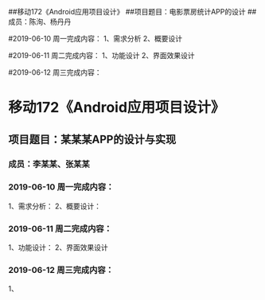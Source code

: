  ##移动172《Android应用项目设计》
 ##项目题目：电影票房统计APP的设计
 ##成员：陈洵、杨丹丹

 #2019-06-10 周一完成内容：
 1、需求分析
 2、概要设计

 #2019-06-11 周二完成内容：
 1、功能设计
 2、界面效果设计 

 #2019-06-12 周三完成内容：


# 移动172《Android应用项目设计》
## 项目题目：某某某APP的设计与实现
### 成员：李某某、张某某

### 2019-06-10 周一完成内容：
1、需求分析：
2、概要设计：


### 2019-06-11 周二完成内容：
1、功能设计：
2、界面效果设计


### 2019-06-12 周三完成内容：
1、
